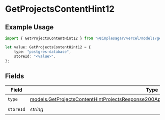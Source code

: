 # GetProjectsContentHint12

## Example Usage

```typescript
import { GetProjectsContentHint12 } from "@simplesagar/vercel/models/getprojectsop.js";

let value: GetProjectsContentHint12 = {
    type: "postgres-database",
    storeId: "<value>",
};
```

## Fields

| Field                                                                                                                                                                                              | Type                                                                                                                                                                                               | Required                                                                                                                                                                                           | Description                                                                                                                                                                                        |
| -------------------------------------------------------------------------------------------------------------------------------------------------------------------------------------------------- | -------------------------------------------------------------------------------------------------------------------------------------------------------------------------------------------------- | -------------------------------------------------------------------------------------------------------------------------------------------------------------------------------------------------- | -------------------------------------------------------------------------------------------------------------------------------------------------------------------------------------------------- |
| `type`                                                                                                                                                                                             | [models.GetProjectsContentHintProjectsResponse200ApplicationJSONResponseBodyProjectsEnv12Type](../models/getprojectscontenthintprojectsresponse200applicationjsonresponsebodyprojectsenv12type.md) | :heavy_check_mark:                                                                                                                                                                                 | N/A                                                                                                                                                                                                |
| `storeId`                                                                                                                                                                                          | *string*                                                                                                                                                                                           | :heavy_check_mark:                                                                                                                                                                                 | N/A                                                                                                                                                                                                |